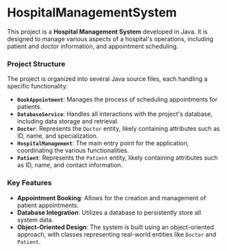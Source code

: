 # HospitalManagementSystem

This project is a **Hospital Management System** developed in Java. It is designed to manage various aspects of a hospital's operations, including patient and doctor information, and appointment scheduling.

### Project Structure

The project is organized into several Java source files, each handling a specific functionality:

* **`BookAppointment`**: Manages the process of scheduling appointments for patients.
* **`DatabaseService`**: Handles all interactions with the project's database, including data storage and retrieval.
* **`Doctor`**: Represents the `Doctor` entity, likely containing attributes such as ID, name, and specialization.
* **`HospitalManagement`**: The main entry point for the application, coordinating the various functionalities.
* **`Patient`**: Represents the `Patient` entity, likely containing attributes such as ID, name, and contact information.

### Key Features

* **Appointment Booking**: Allows for the creation and management of patient appointments.
* **Database Integration**: Utilizes a database to persistently store all system data.
* **Object-Oriented Design**: The system is built using an object-oriented approach, with classes representing real-world entities like `Doctor` and `Patient`.
